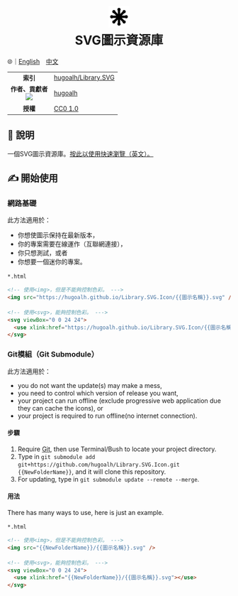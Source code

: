 # <div align="center"><img src="../SVG_Alt.svg" width=48 height=48 /><br />SVG圖示資源庫</div>

🌐｜<a href="./README.md">English</a>　<a href="./README.zh-hant.md">中文</a>

<table>
  <tr>
    <td align="center"><strong>索引</strong></td>
    <td><a href="https://github.com/hugoalh/Library.SVG.Icon">hugoalh/Library.SVG</a></td>
  </tr>
  <tr>
    <td align="center">
      <strong>作者、貢獻者</strong><br />
      <img src="https://img.shields.io/github/contributors/hugoalh/Library.SVG.Icon?color=000000&label=%20" />
    </td>
    <td><a href="https://github.com/hugoalh">hugoalh</a></td>
  </tr>
  <tr>
    <td align="center"><strong>授權</strong></td>
    <td>
      <a href="../LICENSE.zh-hant.md">CC0 1.0</a>
    </td>
  </tr>
</table>

## 📜 說明

一個SVG圖示資源庫。<a href="https://hugoalh.github.io/Library.SVG.Icon">按此以使用快速瀏覽（英文）。</a>

## ✍ 開始使用

### 網路基礎

此方法適用於：

- 你想使圖示保持在最新版本，
- 你的專案需要在線運作（互聯網連接），
- 你只想測試，或者
- 你想要一個迷你的專案。

`*.html`

```html
<!-- 使用<img>，但是不能夠控制色彩。 --->
<img src="https://hugoalh.github.io/Library.SVG.Icon/{{圖示名稱}}.svg" />

<!-- 使用<svg>，能夠控制色彩。 --->
<svg viewBox="0 0 24 24">
  <use xlink:href="https://hugoalh.github.io/Library.SVG.Icon/{{圖示名稱}}.svg"></use>
</svg>
```

### Git模組（Git Submodule）

此方法適用於：

- you do not want the update(s) may make a mess,
- you need to control which version of release you want,
- your project can run offline (exclude progressive web application due they can cache the icons), or
- your project is required to run offline(no internet connection).

#### 步驟

<ol>
  <li>Require <a href="https://git-scm.com/">Git</a>, then use Terminal/Bush to locate your project directory.</li>
  <li>Type in <code>git submodule add git+https://github.com/hugoalh/Library.SVG.Icon.git {{NewFolderName}}</code>, and it will clone this repository.</li>
  <li>For updating, type in <code>git submodule update --remote --merge</code>.</li>
</ol>

#### 用法

There has many ways to use, here is just an example.

`*.html`

```html
<!-- 使用<img>，但是不能夠控制色彩。 --->
<img src="{{NewFolderName}}/{{圖示名稱}}.svg" />

<!-- 使用<svg>，能夠控制色彩。 --->
<svg viewBox="0 0 24 24">
  <use xlink:href="{{NewFolderName}}/{{圖示名稱}}.svg"></use>
</svg>
```
